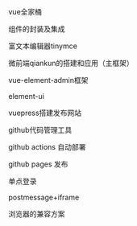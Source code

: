 vue全家桶

组件的封装及集成

富文本编辑器tinymce

微前端qiankun的搭建和应用（主框架）

vue-element-admin框架

element-ui 

vuepress搭建发布网站

github代码管理工具

github actions 自动部署

github  pages 发布

单点登录

postmessage+iframe

浏览器的兼容方案



